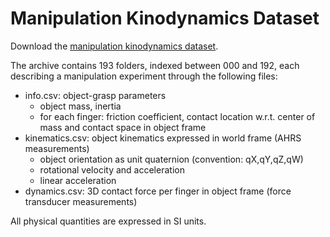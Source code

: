 # Manipulation Kinodynamics Dataset

Download the [manipulation kinodynamics dataset](https://mycore.core-cloud.net/index.php/s/ls1YgJTUgzakiyL).

The archive contains 193 folders, indexed between 000 and 192, each describing a manipulation experiment through the following files:
  - info.csv: object-grasp parameters
    - object mass, inertia
    - for each finger: friction coefficient, contact location w.r.t. center of mass and contact space in object frame
  - kinematics.csv: object kinematics expressed in world frame (AHRS measurements)
    - object orientation as unit quaternion (convention: qX,qY,qZ,qW)
    - rotational velocity and acceleration
    - linear acceleration
  - dynamics.csv: 3D contact force per finger in object frame (force transducer measurements)

All physical quantities are expressed in SI units.
